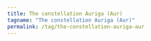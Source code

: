 ```yaml
---
title: The constellation Auriga (Aur)
tagname: "The constellation Auriga (Aur)"
permalink: /tag/the-constellation-auriga-aur
---
```

